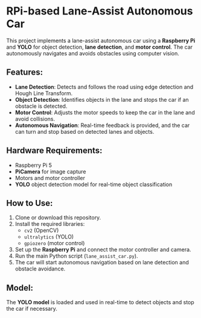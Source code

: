 # RPi-based Lane-Assist Autonomous Car

This project implements a lane-assist autonomous car using a **Raspberry Pi** and **YOLO** for object detection, **lane detection**, and **motor control**. The car autonomously navigates and avoids obstacles using computer vision.

## Features:
- **Lane Detection**: Detects and follows the road using edge detection and Hough Line Transform.
- **Object Detection**: Identifies objects in the lane and stops the car if an obstacle is detected.
- **Motor Control**: Adjusts the motor speeds to keep the car in the lane and avoid collisions.
- **Autonomous Navigation**: Real-time feedback is provided, and the car can turn and stop based on detected lanes and objects.

## Hardware Requirements:
- Raspberry Pi 5
- **PiCamera** for image capture
- Motors and motor controller
- **YOLO** object detection model for real-time object classification

## How to Use:
1. Clone or download this repository.
2. Install the required libraries:
   - `cv2` (OpenCV)
   - `ultralytics` (YOLO)
   - `gpiozero` (motor control)
3. Set up the **Raspberry Pi** and connect the motor controller and camera.
4. Run the main Python script (`lane_assist_car.py`).
5. The car will start autonomous navigation based on lane detection and obstacle avoidance.

## Model:
The **YOLO model** is loaded and used in real-time to detect objects and stop the car if necessary.

